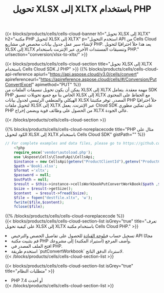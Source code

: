 ﻿---
title:  تحويل XLSX إلى XLTX باستخدام PHP
description:  استخدام Aspose.Cells Cloud SDK لـ PHP لتحويل ملف بتنسيق XLSX إلى ملف بتنسيق XLTX.
kwords: Excel, Convert XLSX to XLTX, REST, PHP
howto: How to convert XLSX to XLTX using Aspose.Cells Cloud PHP library.
---
{{< blocks/products/cells/cells-cloud-banner h1="تحويل XLSX إلى XLTX" h2="مكتبة PHP لتحويل XLSX إلى XLTX" p="استخدم التحويل API من Cells Cloud لإنشاء سير عمل جدول بيانات مخصص في مشاريع PHP. يعد هذا حلاً احترافيًا لتحويل XLSX إلى XLTX وتنسيقات المستندات الأخرى عبر الإنترنت باستخدام PHP." urlsection="conversion/xlsx-to-xltx/" >}}

{{< blocks/products/cells/cells-cloud-section title="تحويل XLSX إلى XLTX باستخدام Cells Cloud SDK لـ PHP" >}}
{{% blocks/products/cells/cells-cloud-api-reference apiurl="https://api.aspose.cloud/v3.0/cells/convert" apireferenceurl="https://apireference.aspose.cloud/cells/#/Conversion/PutConvertExcel" apimethod="PUT" %}}
<br/>
يمكن أن يكون تحويل تنسيقات الملفات من XLSX إلى XLTX مهمة معقدة. يتعامل SDK PHP الخاص بنا مع جميع تحويلات تنسيق XLSX إلى XLTX مع الحفاظ على المحتوى الهيكلي والمنطقي الرئيسي لجدول بيانات XLSX المصدر. توفر مكتبتنا PHP حلاً احترافيًا لتحويل ملفات XLSX إلى XLTX عبر الإنترنت. يعمل Cloud SDK على تمكين مطوري PHP من الحصول على وظائف قوية ويضمن إخراج XLTX عالي الجودة.

{{< /blocks/products/cells/cells-cloud-section >}}

{{% blocks/products/cells/cells-cloud-noreplacecode title="PHP مثال على الكود لتحويل XLSX إلى XLTX باستخدام Cells Cloud SDK" gistPath="" %}}
 
```php
// For complete examples and data files, please go to https://github.com/aspose-cells-cloud/aspose-cells-cloud-php/
    <?php
    require_once('vendor\autoload.php');
    use \Aspose\Cells\Cloud\Api\CellsApi;
    $instance = new CellsApi(getenv("ProductClientId"),getenv("ProductClientSecret"));
    $path ='Book1.xlsx';    
    $format ='xltx';
    $password = null;
    $outPath = null;      
    $result = $this->instance->cellsWorkbookPutConvertWorkBook($path ,$format, $password,  $outPath);
    $size = $result->getSize();
    $content  = $result->fread($size);
    $file = fopen("destfile.xltx", 'w');
    fwrite($file,$content);
    fclose($file);
```
 
{{% /blocks/products/cells/cells-cloud-noreplacecode %}}
<br/>
{{< blocks/products/cells/cells-cloud-section-list isGrey="true" title="تعرف على كيفية تحويل XLSX إلى XLTX باستخدام مكتبة Cells Cloud PHP." >}}
<li> تسجيل حساب في<a href="https://dashboard.aspose.cloud/">لوحة القيادة</a> للحصول على تفاصيل الحصص والترخيص API مجانًا</li>
<li>قم بتثبيت مكتبة PHP وأضف المرجع (استيراد المكتبة) إلى مشروعك.</li>
<li>افتح الملف المصدر في PHP.</li>
<li>استخدم طريقة `putConvertWorkbook` لاسترداد الدفق الناتج.</li>
{{< /blocks/products/cells/cells-cloud-section-list >}}

{{< blocks/products/cells/cells-cloud-section-list isGrey="true" title="متطلبات النظام" >}}
<li>PHP 7.4 أو أحدث</li>
{{< /blocks/products/cells/cells-cloud-section-list >}}
